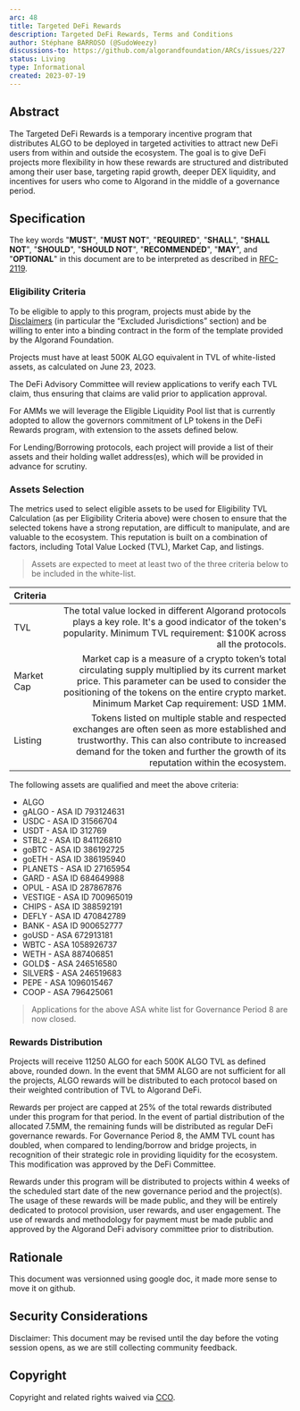 ```yaml
---
arc: 48
title: Targeted DeFi Rewards
description: Targeted DeFi Rewards, Terms and Conditions
author: Stéphane BARROSO (@SudoWeezy)
discussions-to: https://github.com/algorandfoundation/ARCs/issues/227
status: Living
type: Informational
created: 2023-07-19
---
```


## Abstract
The Targeted DeFi Rewards is a temporary incentive program that distributes ALGO to be deployed in targeted activities to attract new DeFi users from within and outside the ecosystem. 
The goal is to give DeFi projects more flexibility in how these rewards are structured and distributed among their user base, targeting rapid growth, deeper DEX liquidity, and incentives for users who come to Algorand in the middle of a governance period.

## Specification
The key words "**MUST**", "**MUST NOT**", "**REQUIRED**", "**SHALL**", "**SHALL NOT**", "**SHOULD**", "**SHOULD NOT**", "**RECOMMENDED**", "**MAY**", and "**OPTIONAL**" in this document are to be interpreted as described in <a href="https://www.ietf.org/rfc/rfc2119.txt">RFC-2119</a>.

### Eligibility Criteria

To be eligible to apply to this program, projects must abide by the <a href="https://www.algorand.foundation/disclaimers">Disclaimers</a> (in particular the “Excluded Jurisdictions” section) and be willing to enter into a binding contract in the form of the template provided by the Algorand Foundation.

Projects must have at least 500K ALGO equivalent in TVL of white-listed assets, as calculated on June 23, 2023.

The DeFi Advisory Committee will review applications to verify each TVL claim, thus ensuring that claims are valid prior to application approval.

For AMMs we will leverage the Eligible Liquidity Pool list that is currently adopted to allow the governors commitment of LP tokens in the DeFi Rewards program, with extension to the assets defined below.

For Lending/Borrowing protocols, each project will provide a list of their assets and their holding wallet address(es), which will be provided in advance for scrutiny.

### Assets Selection

The metrics used to select eligible assets to be used for Eligibility TVL Calculation (as per Eligibility Criteria above) were chosen to ensure that the selected tokens have a strong reputation, are difficult to manipulate, and are valuable to the ecosystem. This reputation is built on a combination of factors, including Total Value Locked (TVL), Market Cap, and listings. 

>Assets are expected to meet at least two of the three criteria below to be included in the white-list.

|Criteria||
|:-|-:|
|TVL|The total value locked in different Algorand protocols plays a key role. It's a good indicator of the token's popularity. Minimum TVL requirement: $100K across all the protocols.|
|Market Cap|Market cap is a measure of a crypto token’s total circulating supply multiplied by its current market price. This parameter can be used to consider the positioning of the tokens on the entire crypto market. Minimum Market Cap requirement: USD 1MM.|
|Listing|Tokens listed on multiple stable and respected exchanges are often seen as more established and trustworthy. This can also contribute to increased demand for the token and further the growth of its reputation within the ecosystem.|

The following assets are qualified and meet the above criteria:
- ALGO 
- gALGO - ASA ID 793124631
- USDC - ASA ID 31566704
- USDT - ASA ID 312769
- STBL2 - ASA ID 841126810
- goBTC - ASA ID 386192725
- goETH - ASA ID 386195940
- PLANETS - ASA ID 27165954
- GARD - ASA ID 684649988
- OPUL - ASA ID 287867876
- VESTIGE - ASA ID 700965019
- CHIPS - ASA ID 388592191
- DEFLY - ASA ID 470842789
- BANK - ASA ID 900652777
- goUSD - ASA 672913181
- WBTC - ASA 1058926737
- WETH - ASA 887406851
- GOLD$ - ASA 246516580  
- SILVER$ - ASA 246519683
- PEPE - ASA 1096015467
- COOP - ASA 796425061 

> Applications for the above ASA white list for Governance Period 8 are now closed.  

### Rewards Distribution

Projects will receive 11250 ALGO for each 500K ALGO TVL as defined above, rounded down. In the event that 5MM ALGO are not sufficient for all the projects, ALGO rewards will be distributed to each protocol based on their weighted contribution of TVL to Algorand DeFi. 

Rewards per project are capped at 25% of the total rewards distributed under this program for that period.  In the event of partial distribution of the allocated 7.5MM, the remaining funds will be distributed as regular DeFi governance rewards. For Governance Period 8, the AMM TVL count has doubled, when compared to lending/borrow and bridge projects, in recognition of their strategic role in providing liquidity for the ecosystem. This modification was approved by the DeFi Committee.

Rewards under this program will be distributed to projects within 4 weeks of the scheduled start date of the new governance period and the project(s). The usage of these rewards will be made public, and they will be entirely dedicated to protocol provision, user rewards, and user engagement. The use of rewards and methodology for payment must be made public and approved by the Algorand DeFi advisory committee prior to distribution.


## Rationale
This document was versionned using google doc, it made more sense to move it on github.

## Security Considerations
Disclaimer: This document may be revised until the day before the voting session opens, as we are still collecting community feedback.

## Copyright
Copyright and related rights waived via <a href="https://creativecommons.org/publicdomain/zero/1.0/">CCO</a>.
